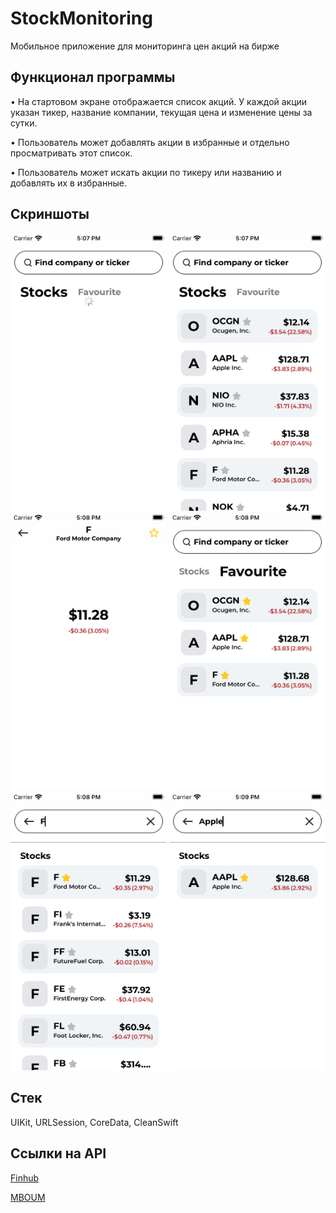# StockMonitoring


Мобильное приложение для мониторинга цен акций на бирже

## **Функционал программы**
• На стартовом экране отображается список акций. У каждой акции указан тикер, название компании, текущая цена и изменение цены за сутки.

• Пользователь может добавлять акции в избранные и отдельно просматривать этот список.

• Пользователь может искать акции по тикеру или названию и добавлять их в избранные.

## **Скриншоты**

<div align="center">
<img src="stockScreen/screen1.png" width="250" alt="screen1">

<img src="stockScreen/screen2.png" width="250" alt="screen2">

<img src="stockScreen/screen3.png" width="250" alt="screen3">

<img src="stockScreen/screen4.png" width="250" alt="screen4">

<img src="stockScreen/screen5.png" width="250" alt="screen5">

<img src="stockScreen/screen6.png" width="250" alt="screen6">
</div>

## **Стек**
UIKit, URLSession, CoreData,  CleanSwift

## **Ссылки на API**

[Finhub](https://finnhub.io/docs/api)

[MBOUM](https://mboum.com/api/documentation)
